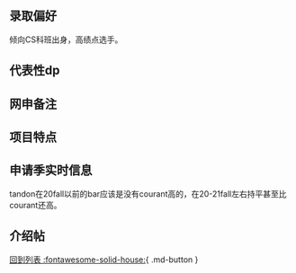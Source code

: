 ## 录取偏好
倾向CS科班出身，高绩点选手。

## 代表性dp

## 网申备注

## 项目特点

## 申请季实时信息
tandon在20fall以前的bar应该是没有courant高的，在20-21fall左右持平甚至比courant还高。

## 介绍帖

[回到列表 :fontawesome-solid-house:](选校梯度.md){ .md-button }
